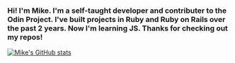 ### Hi! I'm Mike. I'm a self-taught developer and contributer to the Odin Project. I've built projects in Ruby and Ruby on Rails over the past 2 years. Now I'm learning JS. Thanks for checking out my repos! 
<!--
**msespos/msespos** is a ✨ _special_ ✨ repository because its `README.md` (this file) appears on your GitHub profile.

Here are some ideas to get you started:

- 🔭 I’m currently working on ...
- 🌱 I’m currently learning ...
- 👯 I’m looking to collaborate on ...
- 🤔 I’m looking for help with ...
- 💬 Ask me about ...
- 📫 How to reach me: ...
- 😄 Pronouns: ...
- ⚡ Fun fact: ...
-->

[![Mike's GitHub stats](https://github-readme-stats.vercel.app/api?username=msespos)](https://github.com/anuraghazra/github-readme-stats)
